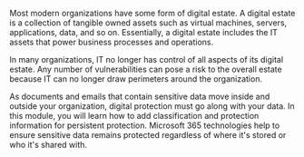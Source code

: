 Most modern organizations have some form of digital estate. A digital estate is a collection of tangible owned assets such as virtual machines, servers, applications, data, and so on. Essentially, a digital estate includes the IT assets that power business processes and operations.

In many organizations, IT no longer has control of all aspects of its digital estate. Any number of vulnerabilities can pose a risk to the overall estate because IT can no longer draw perimeters around the organization.

As documents and emails that contain sensitive data move inside and outside your organization, digital protection must go along with your data. In this module, you will learn how to add classification and protection information for persistent protection. Microsoft 365 technologies help to ensure sensitive data remains protected regardless of where it's stored or who it's shared with.
